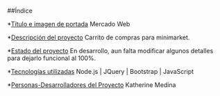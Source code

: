 ##Índice

*[Título e imagen de portada](#Título-e-imagen-de-portada)
Mercado Web

*[Descripción del proyecto](#descripción-del-proyecto)
Carrito de compras para minimarket.

*[Estado del proyecto](#Estado-del-proyecto)
En desarrollo, aun falta modificar algunos detalles para dejarlo funcional al 100%.

*[Tecnologías utilizadas](#tecnologías-utilizadas)
Node.js | JQuery | Bootstrap | JavaScript 

*[Personas-Desarrolladores del Proyecto](#personas-desarrolladores)
Katherine Medina